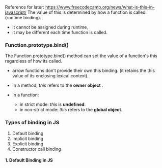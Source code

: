 Reference for later: https://www.freecodecamp.org/news/what-is-this-in-javascript/
The value of this is determined by how a function is called. (runtime binding).

- it cannot be assigned during runtime, 
- it may be different each time function is called. 

### Function.prototype.bind() 
The Function.prototype.bind() method can set the value of a function's this regardless of how its called.

- arrow functions don't provide their own this binding. (it retains the this value of its enclosing lexical context).

- In a method, _this_ refers to the **owner object** .
- In a function: 
	- in strict mode: _this_ is **undefined**.
	- in non-strict mode: _this_ refers to the **global object**.

### Types of binding in JS
1. Default binding
2. Implicit binding
3. Explicit binding
4. Constructor call binding

#### 1. Default Binding in JS
